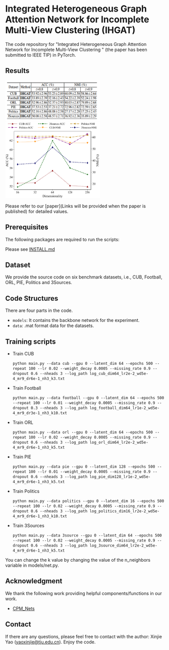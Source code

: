 
# Integrated Heterogeneous Graph Attention Network for Incomplete Multi-View Clustering  (IHGAT)

The code repository for "Integrated Heterogeneous Graph Attention Network for Incomplete Multi-View Clustering
" (the paper has been submitted to IEEE TIP) in PyTorch.

## Results
<img src='imgs/Table_High_Missing_Rate.png' width='300' height='130'>
<img src='imgs/Dimension_Analysis.png' width='300' height='240'>

Please refer to our [paper](Links will be provided when the paper is published) for detailed values.

## Prerequisites

The following packages are required to run the scripts:

Please see [INSTALL.md](./INSTALL.md)

## Dataset
We provide the source code on six benchmark datasets, i.e., CUB, Football, ORL, PIE, Politics and 3Sources. 

## Code Structures
There are four parts in the code.
 - `models`: It contains the backbone network for the experiment.
 - `data`: .mat format data for the datasets.
 
## Training scripts

- Train CUB

  ```
  python main.py --data cub --gpu 0 --latent_dim 64 --epochs 500 --repeat 100 --lr 0.02 --weight_decay 0.0005 --missing_rate 0.9 --dropout 0.6 --nheads 3 --log_path log_cub_dim64_lr2e-2_wd5e-4_mr9_dr6e-1_nh3_k3.txt
  ```
  
- Train Football
    ```
    python main.py --data football --gpu 0 --latent_dim 64 --epochs 500 --repeat 100 --lr 0.01 --weight_decay 0.0005 --missing_rate 0.9 --dropout 0.3 --nheads 3 --log_path log_football_dim64_lr1e-2_wd5e-4_mr9_dr3e-1_nh3_k10.txt 
    ```

- Train ORL
    ```
    python main.py --data orl --gpu 0 --latent_dim 64 --epochs 500 --repeat 100 --lr 0.02 --weight_decay 0.0005 --missing_rate 0.9 --dropout 0.6 --nheads 3 --log_path log_orl_dim64_lr2e-2_wd5e-4_mr9_dr6e-1_nh3_k5.txt  
    ```

- Train PIE
    ```
    python main.py --data pie --gpu 0 --latent_dim 128 --epochs 500 --repeat 100 --lr 0.01 --weight_decay 0.0005 --missing_rate 0.9 --dropout 0.6 --nheads 3 --log_path log_pie_dim128_lr1e-2_wd5e-4_mr9_dr6e-1_nh3_k5.txt  
    ```

- Train Politics
    ```
    python main.py --data politics --gpu 0 --latent_dim 16 --epochs 500 --repeat 100 --lr 0.02 --weight_decay 0.0005 --missing_rate 0.9 --dropout 0.6 --nheads 3 --log_path log_politics_dim16_lr2e-2_wd5e-4_mr9_dr6e-1_nh3_k10.txt  
    ```

- Train 3Sources
    ```
    python main.py --data 3source --gpu 0 --latent_dim 64 --epochs 500 --repeat 100 --lr 0.02 --weight_decay 0.0005 --missing_rate 0.9 --dropout 0.6 --nheads 3 --log_path log_3source_dim64_lr2e-2_wd5e-4_mr9_dr6e-1_nh3_k5.txt  
    ```

You can change the k value by changing the value of the n_neighbors variable in models/net.py.

  

 
## Acknowledgment
We thank the following work providing helpful components/functions in our work.

- [CPM_Nets](https://github.com/hanmenghan/CPM_Nets/blob/master/util/util.py)



## Contact 
If there are any questions, please feel free to contact with the author:  Xinjie Yao (yaoxinjie@tju.edu.cn). Enjoy the code.
